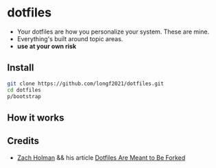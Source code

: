 # dotfiles
- Your dotfiles are how you personalize your system. These are mine.
- Everything's built around topic areas.
- **use at your own risk**

## Install
```bash
git clone https://github.com/longf2021/dotfiles.git
cd dotfiles
p/bootstrap
```

## How it works

## Credits
- [Zach Holman](https://github.com/holman/dotfiles) && his article [Dotfiles Are Meant to Be Forked](https://zachholman.com/2010/08/dotfiles-are-meant-to-be-forked/)
